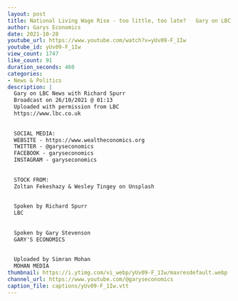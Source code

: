 ```yaml
---
layout: post
title: National Living Wage Rise - too little, too late?   Gary on LBC with Richard Spurr
author: Garys Economics
date: 2021-10-28
youtube_url: https://www.youtube.com/watch?v=yUv09-F_1Iw
youtube_id: yUv09-F_1Iw
view_count: 1747
like_count: 91
duration_seconds: 460
categories:
- News & Politics
description: |
  Gary on LBC News with Richard Spurr
  Broadcast on 26/10/2021 @ 01:13 
  Uploaded with permission from LBC
  https://www.lbc.co.uk
  
  
  SOCIAL MEDIA:
  WEBSITE - https://www.wealtheconomics.org
  TWITTER - @garyseconomics
  FACEBOOK - garyseconomics
  INSTAGRAM - garyseconomics
  
  
  STOCK FROM:
  Zoltan Fekeshazy & Wesley Tingey on Unsplash
  
  
  Spoken by Richard Spurr
  LBC
  
  
  Spoken by Gary Stevenson
  GARY'S ECONOMICS
  
  
  Uploaded by Simran Mohan 
  MOHAN MEDIA
thumbnail: https://i.ytimg.com/vi_webp/yUv09-F_1Iw/maxresdefault.webp
channel_url: https://www.youtube.com/@garyseconomics
caption_file: captions/yUv09-F_1Iw.vtt
---
```

